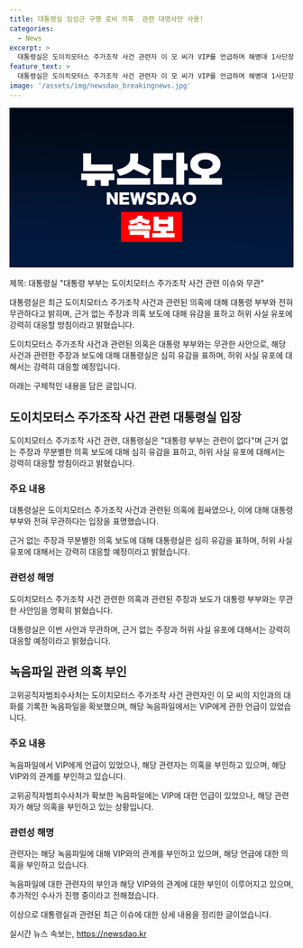 ```yaml
---
title: 대통령실 임성근 구명 로비 의혹  관련 대명사만 사용!
categories:
  - News
excerpt: >
  대통령실은 도이치모터스 주가조작 사건 관련자 이 모 씨가 VIP를 언급하며 해병대 1사단장 구명 로비를 했다는 의혹을 부인했다. 대통령 부부는 전혀 관련이 없다며 근거 없는 주장과 무분별한 의혹 보도에 유감을 표한다고 밝혔다. 이 모 씨는 녹음파일에 등장한 VIP가 김계환 해병대 사령관이며 의혹을 부인 중이다.
feature_text: >
  대통령실은 도이치모터스 주가조작 사건 관련자 이 모 씨가 VIP를 언급하며 해병대 1사단장 구명 로비를 했다는 의혹을 부인했다. 대통령 부부는 전혀 관련이 없다며 근거 없는 주장과 무분별한 의혹 보도에 유감을 표한다고 밝혔다. 이 모 씨는 녹음파일에 등장한 VIP가 김계환 해병대 사령관이며 의혹을 부인 중이다.
image: '/assets/img/newsdao_breakingnews.jpg'
---
```


<p><img src="/assets/img/newsdao_breakingnews.jpg" alt="ontimetimes 속보" /></p>

<p>제목: 대통령실 "대통령 부부는 도이치모터스 주가조작 사건 관련 이슈와 무관"</p>

<p>대통령실은 최근 도이치모터스 주가조작 사건과 관련된 의혹에 대해 대통령 부부와 전혀 무관하다고 밝히며, 근거 없는 주장과 의혹 보도에 대해 유감을 표하고 허위 사실 유포에 강력히 대응할 방침이라고 밝혔습니다.</p>

<p>도이치모터스 주가조작 사건과 관련된 의혹은 대통령 부부와는 무관한 사안으로, 해당 사건과 관련한 주장과 보도에 대해 대통령실은 심히 유감을 표하며, 허위 사실 유포에 대해서는 강력히 대응할 예정입니다.</p>

<p>아래는 구체적인 내용을 담은 글입니다.</p>

<h2 data-ke-size="size26">도이치모터스 주가조작 사건 관련 대통령실 입장</h2>

<p>도이치모터스 주가조작 사건 관련, 대통령실은 "대통령 부부는 관련이 없다"며 근거 없는 주장과 무분별한 의혹 보도에 대해 심히 유감을 표하고, 허위 사실 유포에 대해서는 강력히 대응할 방침이라고 밝혔습니다.</p>

<h3>주요 내용</h3>

<p data-ke-size="size16">대통령실은 도이치모터스 주가조작 사건과 관련된 의혹에 휩싸였으나, 이에 대해 대통령 부부와 전혀 무관하다는 입장을 표명했습니다.</p>

<p data-ke-size="size16">근거 없는 주장과 무분별한 의혹 보도에 대해 대통령실은 심히 유감을 표하며, 허위 사실 유포에 대해서는 강력히 대응할 예정이라고 밝혔습니다.</p>

<h3>관련성 해명</h3>

<p data-ke-size="size16">도이치모터스 주가조작 사건 관련한 의혹과 관련된 주장과 보도가 대통령 부부와는 무관한 사안임을 명확히 밝혔습니다.</p>

<p data-ke-size="size16">대통령실은 이번 사안과 무관하며, 근거 없는 주장과 허위 사실 유포에 대해서는 강력히 대응할 예정이라고 밝혔습니다.</p>

<h2 data-ke-size="size26">녹음파일 관련 의혹 부인</h2>

<p>고위공직자범죄수사처는 도이치모터스 주가조작 사건 관련자인 이 모 씨의 지인과의 대화를 기록한 녹음파일을 확보했으며, 해당 녹음파일에서는 VIP에게 관한 언급이 있었습니다.</p>

<h3>주요 내용</h3>

<p data-ke-size="size16">녹음파일에서 VIP에게 언급이 있었으나, 해당 관련자는 의혹을 부인하고 있으며, 해당 VIP와의 관계를 부인하고 있습니다.</p>

<p data-ke-size="size16">고위공직자범죄수사처가 확보한 녹음파일에는 VIP에 대한 언급이 있었으나, 해당 관련자가 해당 의혹을 부인하고 있는 상황입니다.</p>

<h3>관련성 해명</h3>

<p data-ke-size="size16">관련자는 해당 녹음파일에 대해 VIP와의 관계를 부인하고 있으며, 해당 언급에 대한 의혹을 부인하고 있습니다.</p>

<p data-ke-size="size16">녹음파일에 대한 관련자의 부인과 해당 VIP와의 관계에 대한 부인이 이루어지고 있으며, 추가적인 수사가 진행 중이라고 전해졌습니다.</p>

<p>이상으로 대통령실과 관련된 최근 이슈에 대한 상세 내용을 정리한 글이었습니다.</p>
실시간 뉴스 속보는, <a href="https://newsdao.kr" rel="dofollow">https://newsdao.kr</a>


